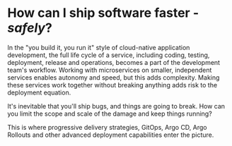 # How can I ship software faster - _safely_?

In the "you build it, you run it" style of cloud-native application development, the full life cycle of a service, including coding, testing, deployment, release and operations, becomes a part of the development team's workflow. Working with microservices on smaller, independent services enables autonomy and speed, but this adds complexity. Making these services work together without breaking anything adds risk to the deployment equation.

It's inevitable that you'll ship bugs, and things are going to break. How can you limit the scope and scale of the damage and keep things running?

This is where progressive delivery strategies, GitOps, Argo CD, Argo Rollouts and other advanced deployment capabilities enter the picture.  